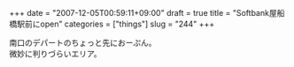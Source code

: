 +++
date = "2007-12-05T00:59:11+09:00"
draft = true
title = "Softbank屋船橋駅前にopen"
categories = ["things"]
slug = "244"
+++

南口のデパートのちょっと先におーぷん。<br />
微妙に判りづらいエリア。<br />
<br />
<br />

